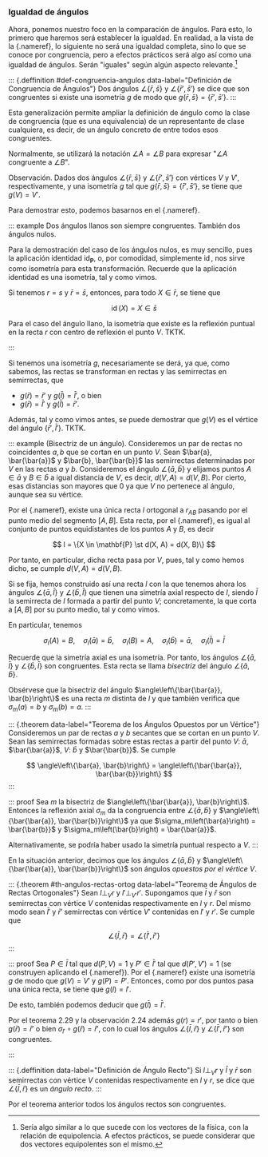 


### Igualdad de ángulos

Ahora, ponemos nuestro foco en la comparación de ángulos. Para esto, lo
primero que haremos será establecer la igualdad. En realidad, a la vista de
la [](#def-angulo){.nameref}, lo siguiente no será una igualdad completa,
sino lo que se conoce por congruencia, pero a efectos prácticos será algo
así como una igualdad de ángulos. Serán "iguales" según algún aspecto
relevante.[^igualdad-equipolencia-vect]

[^igualdad-equipolencia-vect]: Sería algo similar a lo que sucede con los
vectores de la física, con la relación de equipolencia. A efectos prácticos,
se puede considerar que dos vectores equipolentes son el mismo.

::: {.deffinition #def-congruencia-angulos data-label="Definición de
Congruencia de Ángulos"}
Dos ángulos $\angle\left\{\bar{r}, \bar{s}\right\}$ y
$\angle\left\{\bar{r}', \bar{s}'\right\}$ se dice que son congruentes si
existe una isometría $g$ de modo que $g\left\{\bar{r}, \bar{s}\right\} =
\left\{\bar{r}', \bar{s}'\right\}$.
:::

Esta generalización permite ampliar la definición de ángulo como la clase de
congruencia (que es una equivalencia) de un representante de clase
cualquiera, es decir, de un ángulo concreto de entre todos esos congruentes.

<!--
Quizás, detenerme en la demostración de por qué es una clase de
equivalencia.

  - Reflexiva. Un ángulo es congruente a sí mismo porque la aplicación
    identidad TKTK.
  - Simétrica. Se cumple porque, al ser la isom una biyección, existe la
    isometría simétrica (inversa).
  - Transitiva. La composición de una biyección dos veces, $f \circ f$, da
    una función biyectiva.
-->

Normalmente, se utilizará la notación $\angle A = \angle B$ para expresar
"$\angle A$ congruente a $\angle B$".

Observación. Dados dos ángulos $\angle\left\{\bar{r}, \bar{s}\right\}$ y
$\angle\left\{\bar{r}', \bar{s}'\right\}$ con vértices $V$ y $V'$,
respectivamente, y una isometría $g$ tal que $g\left\{\bar{r},
\bar{s}\right\} = \left\{\bar{r}', \bar{s}'\right\}$, se tiene que $g(V) =
V'$.

Para demostrar esto, podemos basarnos en el
[](#th-isom-rectas-sec){.nameref}.

::: example
Dos ángulos llanos son siempre congruentes. También dos ángulos nulos.

Para la demostración del caso de los ángulos nulos, es muy sencillo, pues la
aplicación identidad $\operatorname{id}_{\mathbf{P}}$, o, por comodidad,
simplemente $\operatorname{id}$, nos sirve como isometría para esta
transformación. Recuerde que la aplicación identidad es una isometría, tal y
como vimos.

Si tenemos $r = s$ y $\bar{r} = \bar{s}$, entonces, para todo $X \in
\bar{r}$, se tiene que

$$ \operatorname{id}(X) = X \in \bar{s} $$

Para el caso del ángulo llano, la isometría que existe es la reflexión
puntual en la recta $r$ con centro de reflexión el punto $V$. TKTK.

<!-- TODO Quizás, hacer la definición de reflexión puntual en el mismo sitio
en el que hice la de la reflexión axial. -->
:::

<!--
Al tener una isometría $g$ entre dos ángulos $\angle\{\bar{r}, \bar{s}\}$ y
$\angle\left\{\bar{r}', \bar{s}'\right\}$, es decir, $\angle\left\{\bar{r}',
\bar{s}'\right\} = \angle\left\{g(\bar{r}), g(\bar{s})\right\}$, lo primero
que podemos ver es que, si $r$ y $s$, las rectas de las que "nacen" esas
semirrectas $\bar{r}$ y $\bar{s}$, son secantes, también lo serán $g(r)$ y
$g(s)$, por TKTK.

Para el caso particular de que $r$ y $s$ sean coincidentes, TKTK.
-->

Si tenemos una isometría $g$, necesariamente se derá, ya que, como sabemos,
las rectas se transforman en rectas y las semirrectas en semirrectas, que

  - $g(\bar{r}) = \bar{r}'$ y $g(\bar{l}) = \bar{l}'$, o bien
  - $g(\bar{r}) = \bar{l}'$ y $g(\bar{l}) = \bar{r}'$.

Además, tal y como vimos antes, se puede demostrar que $g(V)$ es el vértice
del ángulo $\left\{\bar{r}', \bar{l}'\right\}$. TKTK.

::: example
(Bisectriz de un ángulo). Consideremos un par de rectas no coincidentes $a,
b$ que se cortan en un punto $V$. Sean $\bar{a}, \bar{\bar{a}}$ y $\bar{b},
\bar{\bar{b}}$ las semirrectas determinadas por $V$ en las rectas $a$ y $b$.
Consideremos el ángulo $\angle\left\{\bar{a}, \bar{b}\right\}$ y elijamos
puntos $A \in \bar{a}$ y $B \in \bar{b}$ a igual distancia de $V$, es decir,
$d(V, A) = d(V, B)$. Por cierto, esas distancias son mayores que 0 ya que
$V$ no pertenece al ángulo, aunque sea su vértice.

Por el [](#th-ortog-a-recta-por-punto-int){.nameref}, existe una única recta
$l$ ortogonal a $r_{A B}$ pasando por el punto medio del segmento $[A, B]$.
Esta recta, por el [](#th-caract-recta-ortogonal){.nameref}, es igual al
conjunto de puntos equidistantes de los puntos $A$ y $B$, es decir

$$ l = \{X \in \mathbf{P} \st d(X, A) = d(X, B)\} $$

Por tanto, en particular, dicha recta pasa por $V$, pues, tal y como hemos
dicho, se cumple $d(V, A) = d(V, B)$.

Si se fija, hemos construido así una recta $l$ con la que tenemos ahora los
ángulos $\angle\{\bar{a}, \bar{l}\}$ y $\angle\{\bar{b}, \bar{l}\}$ que
tienen una simetría axial respecto de $l$, siendo $\bar{l}$ la semirrecta de
$l$ formada a partir del punto $V$; concretamente, la que corta a $[A, B]$
por su punto medio, tal y como vimos.

En particular, tenemos

$$ \sigma_l(A) = B, \quad \sigma_l\left(\bar{a}\right) = \bar{b}, \quad
\sigma_l(B) = A, \quad \sigma_l\left(\bar{b}\right) = \bar{a}, \quad
\sigma_l\left(\bar{l}\right) = \bar{l} $$

Recuerde que la simetría axial es una isometría. Por tanto, los ángulos
$\angle\left\{\bar{a}, \bar{l}\right\}$ y $\angle\left\{\bar{b},
\bar{l}\right\}$ son congruentes. Esta recta se llama _bisectriz_ del ángulo
$\angle\left\{\bar{a}, \bar{b}\right\}$.

<!-- ![Figura 4-4 Una bisectriz de $\angle\left\{\bar{a}_1,
\bar{b}_1\right\}$](attachment:bisectriz.png) -->

Obsérvese que la bisectriz del ángulo $\angle\left\{\bar{\bar{a}},
\bar{b}\right\}$ es una recta $m$ distinta de $l$ y que también verifica que
$\sigma_m(a) = b$ y $\sigma_m(b) = a$.
:::

<!--
Nota. Ahora podemos afirmar que los ángulos $\angle\left\{\bar{a},
\bar{b}\right\}$ y $\angle\left\{\bar{a}', \bar{b}'\right\}$ son congruentes
si y solo si existe una isometría $h$ tal que $h(\bar{a})=\bar{a}'$ y
$h(\bar{b}) = \bar{b}'$.

En efecto, si $l$ es la bisectriz de $\angle\left\{\bar{a}, \bar{b}\right\}$
y $g$ es una isometría tal que $g(\bar{a}) = \bar{b}'$ y $g(\bar{b}) =
\bar{a}'$, basta componer con $\sigma_l$ para obtener $h$.
-->

::: {.theorem data-label="Teorema de los Ángulos Opuestos por un Vértice"}
Consideremos un par de rectas $a$ y $b$ secantes que se cortan en un punto
$V$. Sean las semirrectas formadas sobre estas rectas a partir del punto
$V$: $\bar{a}$, $\bar{\bar{a}}$, $V$: $\bar{b}$ y $\bar{\bar{b}}$. Se cumple

$$ \angle\left\{\bar{a}, \bar{b}\right\} = \angle\left\{\bar{\bar{a}},
\bar{\bar{b}}\right\} $$
:::

::: proof
Sea $m$ la bisectriz de $\angle\left\{\bar{\bar{a}}, \bar{b}\right\}$.
Entonces la reflexión axial $\sigma_m$ da la congruencia entre
$\angle\left\{\bar{a}, \bar{b}\right\}$ y $\angle\left\{\bar{\bar{a}},
\bar{\bar{b}}\right\}$ ya que $\sigma_m\left(\bar{a}\right) = \bar{\bar{b}}$
y $\sigma_m\left(\bar{b}\right) = \bar{\bar{a}}$.

Alternativamente, se podría haber usado la simetría puntual respecto a $V$.
:::

En la situación anterior, decimos que los ángulos $\angle\left\{\bar{a},
\bar{b}\right\}$ y $\angle\left\{\bar{\bar{a}}, \bar{\bar{b}}\right\}$ son
ángulos _opuestos por el vértice_ $V$.

::: {.theorem #th-angulos-rectas-ortog data-label="Teorema de Ángulos de
Rectas Ortogonales"}
Sean $l \perp_{V} r$ y $l' \perp_{V'} r'$. Supongamos que $\bar{l}$ y
$\bar{r}$ son semirrectas con vértice $V$ contenidas respectivamente en $l$
y $r$. Del mismo modo sean $\bar{l}'$ y $\bar{r}'$ semirrectas con vértice
$V'$ contenidas en $l'$ y $r'$. Se cumple que

$$ \angle\left\{\bar{l}, \bar{r}\right\} = \angle\left\{\bar{l}',
\bar{r}'\right\} $$
:::

::: proof
Sea $P \in \bar{l}$ tal que $d(P, V) = 1$ y $P' \in \bar{l}'$ tal que
$d\left(P', V'\right) = 1$ (se construyen aplicando el
[](#ax-p3-euclides){.nameref}). Por el [](#ax-p5-euclides){.nameref} existe
una isometría $g$ de modo que $g(V) = V'$ y $g(P) = P'$. Entonces, como por
dos puntos pasa una única recta, se tiene que $g(l) = l'$.

De esto, también podemos deducir que $g\left(\bar{l}\right) = \bar{l}'$.

<!-- TODO En realidad, está hecha la demostración muy por encima. -->

Por el teorema 2.29 y la observación 2.24 además $g(r) = r'$, por tanto o
bien $g(\bar{r}) = \bar{r}'$ o bien $\sigma_{l'} \circ g(\bar{r}) =
\bar{r}'$, con lo cual los ángulos $\angle\left\{\bar{l}, \bar{r}\right\}$ y
$\angle\left\{\bar{l}', \bar{r}'\right\}$ son congruentes.

<!-- TODO Volver con esto cuando tenga tiempo. -->
:::

::: {.deffinition data-label="Definición de Ángulo Recto"}
Si $l \perp_{V} r$ y $\bar{l}$ y $\bar{r}$ son semirrectas con vértice $V$
contenidas respectivamente en $l$ y $r$, se dice que $\angle\left\{\bar{l},
\bar{r}\right\}$ es un _ángulo recto_.
:::

Por el teorema anterior todos los ángulos rectos son congruentes.

<!-- ![Figura 4-7 Ángulo recto](attachment:angulo_recto.png) -->






